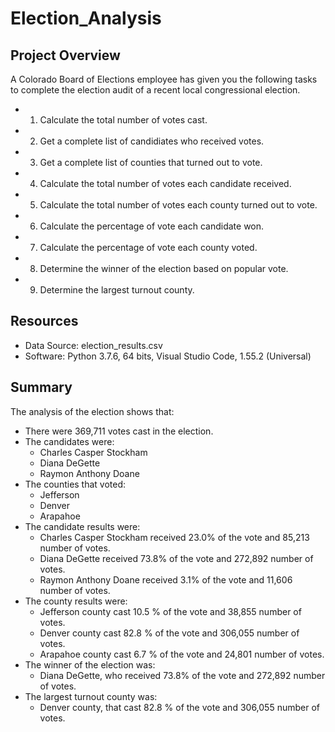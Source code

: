 # Election_Analysis

## Project Overview 
A Colorado Board of Elections employee has given you the following tasks to complete the election audit of a recent local congressional election. 
* 1. Calculate the total number of votes cast. 
* 2. Get a complete list of candidiates who received votes. 
* 3. Get a complete list of counties that turned out to vote. 
* 4. Calculate the total number of votes each candidate received. 
* 5. Calculate the total number of votes each county turned out to vote. 
* 6. Calculate the percentage of vote each candidate won. 
* 7. Calculate the percentage of vote each county voted. 
* 8. Determine the winner of the election based on popular vote. 
* 9. Determine the largest turnout county. 

## Resources 
- Data Source: election_results.csv 
- Software: Python 3.7.6, 64 bits, Visual Studio Code, 1.55.2 (Universal) 

## Summary 
The analysis of the election shows that: 
* There were 369,711 votes cast in the election. 
* The candidates were: 
  - Charles Casper Stockham
  - Diana DeGette
  - Raymon Anthony Doane 
* The counties that voted: 
  - Jefferson 
  - Denver 
  - Arapahoe 
* The candidate results were: 
  - Charles Casper Stockham received 23.0% of the vote and 85,213 number of votes. 
  - Diana DeGette received 73.8% of the vote and 272,892 number of votes. 
  - Raymon Anthony Doane received 3.1% of the vote and 11,606 number of votes. 
* The county results were: 
  - Jefferson county cast 10.5 %  of the vote and 38,855 number of votes. 
  - Denver county cast 82.8 % of the vote and 306,055 number of votes. 
  - Arapahoe county cast 6.7 % of the vote and 24,801 number of votes. 
* The winner of the election was: 
  - Diana DeGette, who received 73.8% of the vote and 272,892 number of votes. 
* The largest turnout county was: 
  - Denver county, that cast 82.8 % of the vote and 306,055 number of votes. 
